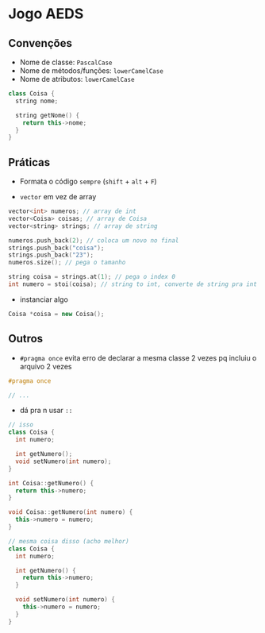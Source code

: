 # Jogo AEDS

## Convenções

- Nome de classe: `PascalCase`
- Nome de métodos/funções: `lowerCamelCase`
- Nome de atributos: `lowerCamelCase`

```cpp
class Coisa {
  string nome;

  string getNome() {
    return this->nome;
  }
}
```

## Práticas

- Formata o código `sempre` (`shift` + `alt` + `F`)

- `vector` em vez de array

```cpp
vector<int> numeros; // array de int
vector<Coisa> coisas; // array de Coisa
vector<string> strings; // array de string

numeros.push_back(2); // coloca um novo no final
strings.push_back("coisa");
strings.push_back("23");
numeros.size(); // pega o tamanho

string coisa = strings.at(1); // pega o index 0
int numero = stoi(coisa); // string to int, converte de string pra int
```

- instanciar algo

```cpp
Coisa *coisa = new Coisa();
```

## Outros

- `#pragma once` evita erro de declarar a mesma classe 2 vezes pq incluiu o arquivo 2 vezes

```cpp
#pragma once

// ...
```

- dá pra n usar `::`

```cpp
// isso
class Coisa {
  int numero;

  int getNumero();
  void setNumero(int numero);
}

int Coisa::getNumero() {
  return this->numero;
}

void Coisa::getNumero(int numero) {
  this->numero = numero;
}

// mesma coisa disso (acho melhor)
class Coisa {
  int numero;

  int getNumero() {
    return this->numero;
  }

  void setNumero(int numero) {
    this->numero = numero;
  }
}
```
